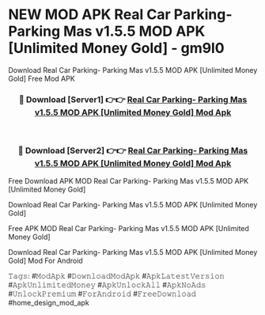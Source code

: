 # NEW MOD APK Real Car Parking- Parking Mas v1.5.5 MOD APK [Unlimited Money Gold] - gm9l0
Download Real Car Parking- Parking Mas v1.5.5 MOD APK [Unlimited Money Gold] Free Mod APK

<div align="center">
<h3>🔴 Download [Server1] 👉👉 <a href="https://apk-comot.site?title=Real_Car_Parking-_Parking_Mas_v1.5.5_MOD_APK_[Unlimited_Money_Gold]">Real Car Parking- Parking Mas v1.5.5 MOD APK [Unlimited Money Gold] Mod Apk</a></h3><br>

<h3>🔴 Download [Server2] 👉👉 <a href="https://apk-comot.site?title=Real_Car_Parking-_Parking_Mas_v1.5.5_MOD_APK_[Unlimited_Money_Gold]">Real Car Parking- Parking Mas v1.5.5 MOD APK [Unlimited Money Gold] Mod Apk</a></h3>
</div>


Free Download APK MOD Real Car Parking- Parking Mas v1.5.5 MOD APK [Unlimited Money Gold]

Download Real Car Parking- Parking Mas v1.5.5 MOD APK [Unlimited Money Gold] 

Free APK MOD Real Car Parking- Parking Mas v1.5.5 MOD APK [Unlimited Money Gold] 

Download Real Car Parking- Parking Mas v1.5.5 MOD APK [Unlimited Money Gold] Mod For Android

𝚃𝚊𝚐𝚜: #𝙼𝚘𝚍𝙰𝚙𝚔 #𝙳𝚘𝚠𝚗𝚕𝚘𝚊𝚍𝙼𝚘𝚍𝙰𝚙𝚔 #𝙰𝚙𝚔𝙻𝚊𝚝𝚎𝚜𝚝𝚅𝚎𝚛𝚜𝚒𝚘𝚗 #𝙰𝚙𝚔𝚄𝚗𝚕𝚒𝚖𝚒𝚝𝚎𝚍𝙼𝚘𝚗𝚎𝚢 #𝙰𝚙𝚔𝚄𝚗𝚕𝚘𝚌𝚔𝙰𝚕𝚕 #𝙰𝚙𝚔𝙽𝚘𝙰𝚍𝚜 #𝚄𝚗𝚕𝚘𝚌𝚔𝙿𝚛𝚎𝚖𝚒𝚞𝚖 #𝙵𝚘𝚛𝙰𝚗𝚍𝚛𝚘𝚒𝚍 #𝙵𝚛𝚎𝚎𝙳𝚘𝚠𝚗𝚕𝚘𝚊𝚍 #home_design_mod_apk